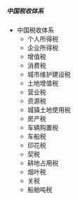 ##### 中国税收体系
- 中国税收体系
	- 个人所得税
	- 企业所得税 
	- 增值税
	- 消费税
	- 城市维护建设税
	- 土地增值税
	- 营业税
	- 资源税
	- 城镇土地使用税
	- 房产税
	- 车辆购置税
	- 车船税 
	- 印花税
	- 契税
	- 耕地占用税
	- 烟叶税
	- 关税
	- 船舶吨税 
